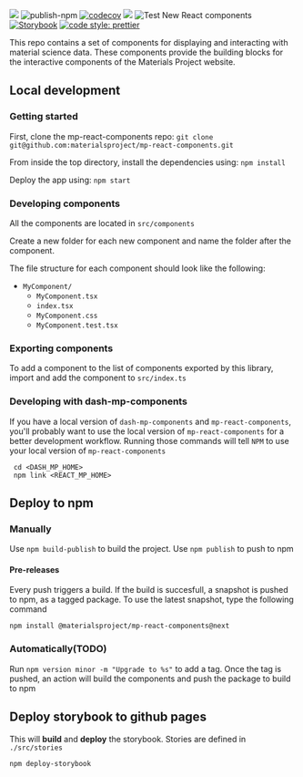 ![](https://github.com/chabb/material-react/workflows/jest_tests/badge.svg)
![publish-npm](https://github.com/materialsproject/mp-react-components/workflows/publish-npm/badge.svg)
[![codecov](https://codecov.io/gh/materialsproject/mp-react-components/branch/main/graph/badge.svg)](https://codecov.io/gh/materialsproject/mp-react-components)
![](https://img.shields.io/npm/v/mat-periodic-table?style=plastic)
![Test New React components](https://github.com/materialsproject/dash-mp-components/workflows/Test%20New%20React%20components/badge.svg)
[![Storybook](https://cdn.jsdelivr.net/gh/storybookjs/brand@master/badge/badge-storybook.svg)](https://materialsproject.github.io/mp-react-components/)
[![code style: prettier](https://img.shields.io/badge/code_style-prettier-ff69b4.svg?style=flat-square)](https://github.com/prettier/prettier)

This repo contains a set of components for displaying and interacting with material science data. These components provide the building blocks for the interactive components of the Materials Project website.

## Local development

### Getting started

First, clone the mp-react-components repo: `git clone git@github.com:materialsproject/mp-react-components.git`

From inside the top directory, install the dependencies using: `npm install`

Deploy the app using: `npm start`

### Developing components

All the components are located in `src/components`

Create a new folder for each new component and name the folder after the component.

The file structure for each component should look like the following:

- `MyComponent/`
  - `MyComponent.tsx`
  - `index.tsx`
  - `MyComponent.css`
  - `MyComponent.test.tsx`

### Exporting components

To add a component to the list of components exported by this library, import and add the component to `src/index.ts`

### Developing with dash-mp-components

If you have a local version of `dash-mp-components` and `mp-react-components`, you'll probably
want to use the local version of `mp-react-components` for a better development workflow.
Running those commands will tell `NPM` to use your local version of `mp-react-components`

```
 cd <DASH_MP_HOME>
 npm link <REACT_MP_HOME>
```

## Deploy to npm

### Manually

Use `npm build-publish` to build the project.
Use `npm publish` to push to npm

#### Pre-releases

Every push triggers a build. If the build is succesfull, a snapshot is pushed
to npm, as a tagged package. To use the latest snapshot, type the following command

`npm install @materialsproject/mp-react-components@next`

### Automatically(TODO)

Run `npm version minor -m "Upgrade to %s"` to add a tag. Once the tag is pushed, an action will
build the components and push the package to build to npm

## Deploy storybook to github pages

This will **build** and **deploy** the storybook.
Stories are defined in `./src/stories`

```
npm deploy-storybook
```
